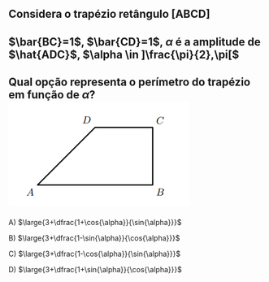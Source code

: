 ## Considera o trapézio retângulo [ABCD]
## $\bar{BC}=1$, $\bar{CD}=1$, $\alpha$ é a amplitude de $\hat{ADC}$, $\alpha \in ]\frac{\pi}{2},\pi[$
## Qual opção representa o perímetro do trapézio em função de $\alpha$?![Alt text](image.png)


A) $\large{3+\dfrac{1+\cos{\alpha}}{\sin{\alpha}}}$

B) $\large{3+\dfrac{1-\sin{\alpha}}{\cos{\alpha}}}$

C) $\large{3+\dfrac{1-\cos{\alpha}}{\sin{\alpha}}}$

D) $\large{3+\dfrac{1+\sin{\alpha}}{\cos{\alpha}}}$